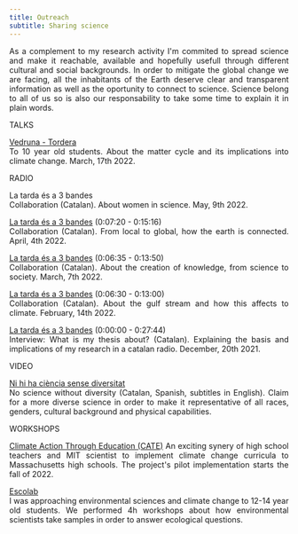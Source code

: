 ```yaml
---
title: Outreach
subtitle: Sharing science
---
```

<style>body {text-align: justify}</style>

As a complement to my research activity I'm commited to spread science and make it reachable, available and hopefully usefull through different cultural and social backgrounds.
In order to mitigate the global change we are facing, all the inhabitants of the Earth deserve clear and transparent information as well as the oportunity to
connect to science. Science belong to all of us so is also our responsability to take some time to explain it in plain words.


TALKS

[Vedruna - Tordera](https://www.vedrunatordera.org/)<br>
To 10 year old students. About the matter cycle and its implications into climate change. March, 17th 2022.

RADIO

La tarda és a 3 bandes<br>
Collaboration (Catalan). About women in science. May, 9th 2022.

[La tarda és a 3 bandes](https://radiotordera.alacarta.cat/la-tarda-es/capitol/la_tarda_es_a_3_bandes_04042022) (0:07:20 - 0:15:16)<br>
Collaboration (Catalan). From local to global, how the earth is connected. April, 4th 2022.

[La tarda és a 3 bandes](https://radiotordera.alacarta.cat/la-tarda-es/capitol/la_tarda_es_a_3_bandes_07032022) (0:06:35 - 0:13:50)<br>
Collaboration (Catalan). About the creation of knowledge, from science to society. March, 7th 2022.

[La tarda és a 3 bandes](https://radiotordera.alacarta.cat/la-tarda-es/capitol/la_tarda_es_a_3_bandes_14022022) (0:06:30 - 0:13:00)<br>
Collaboration (Catalan). About the gulf stream and how this affects to climate. February, 14th 2022.

[La tarda és a 3 bandes](http://radiotordera.cat/radio/?p=96765) (0:00:00 - 0:27:44)<br>
Interview: What is my thesis about? (Catalan). Explaining the basis and implications of my research in a catalan radio. December, 20th 2021.

VIDEO

[Ni hi ha ciència sense diversitat](https://www.youtube.com/watch?app=desktop&v=8nn4dMdkvhI)<br>
No science without diversity (Catalan, Spanish, subtitles in English). Claim for a more diverse science in order to make it representative of all races, genders, 
cultural background and physical capabilities.

WORKSHOPS

[Climate Action Through Education (CATE)](https://ceepr.mit.edu/cate/)
An exciting synery of high school teachers and MIT scientist to implement climate change curricula to Massachusetts high schools. The project's pilot implementation starts the fall of 2022.

[Escolab](https://escolab.bcn.cat/en)<br>
I was approaching environmental sciences and climate change to 12-14 year old students. We performed 4h workshops about how environmental scientists take samples 
in order to answer ecological questions.

